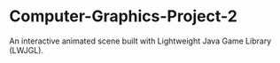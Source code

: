 # Computer-Graphics-Project-2

An interactive animated scene built with Lightweight Java Game Library (LWJGL).